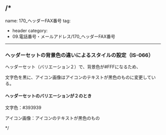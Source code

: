 /*
---
name: 170_ヘッダーFAX番号
tag:
  - header
category:
  - 09.電話番号・メールアドレス/170_ヘッダーFAX番号
---

### ヘッダーセットの背景色の違いによるスタイルの設定（IS-066）

ヘッダーセット（バリエーション２）で、背景色が#FFFになるため、

文字色を黒に、アイコン画像はアイコンのテキストが黒色のものに変更している。

#### ヘッダーセットのバリエーションが２のとき

文字色：#393939

アイコン画像：アイコンのテキストが黒色のもの

*/